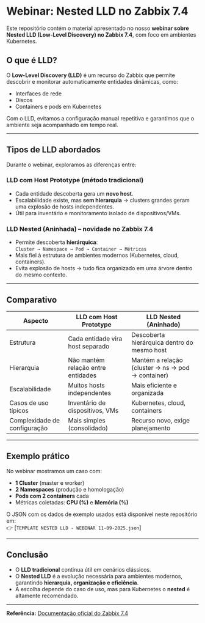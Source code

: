 # Webinar: Nested LLD no Zabbix 7.4

Este repositório contém o material apresentado no nosso **webinar sobre Nested LLD (Low-Level Discovery) no Zabbix 7.4**, com foco em ambientes Kubernetes.

##  O que é LLD?
O **Low-Level Discovery (LLD)** é um recurso do Zabbix que permite descobrir e monitorar automaticamente entidades dinâmicas, como:
- Interfaces de rede  
- Discos  
- Containers e pods em Kubernetes  

Com o LLD, evitamos a configuração manual repetitiva e garantimos que o ambiente seja acompanhado em tempo real.

---

##  Tipos de LLD abordados
Durante o webinar, exploramos as diferenças entre:

###  LLD com Host Prototype (método tradicional)
- Cada entidade descoberta gera um **novo host**.  
- Escalabilidade existe, mas **sem hierarquia** → clusters grandes geram uma explosão de hosts independentes.  
- Útil para inventário e monitoramento isolado de dispositivos/VMs.  

###  LLD Nested (Aninhada) – novidade no Zabbix 7.4
- Permite descoberta **hierárquica**:  
  `Cluster → Namespace → Pod → Container → Métricas`  
- Mais fiel à estrutura de ambientes modernos (Kubernetes, cloud, containers).  
- Evita explosão de hosts → tudo fica organizado em uma árvore dentro do mesmo contexto.  

---

##  Comparativo

| Aspecto                  | LLD com Host Prototype | LLD Nested (Aninhado) |
|---------------------------|------------------------|------------------------|
| Estrutura                | Cada entidade vira host separado | Descoberta hierárquica dentro do mesmo host |
| Hierarquia               | Não mantém relação entre entidades | Mantém a relação (cluster → ns → pod → container) |
| Escalabilidade           | Muitos hosts independentes | Mais eficiente e organizada |
| Casos de uso típicos      | Inventário de dispositivos, VMs | Kubernetes, cloud, containers |
| Complexidade de configuração | Mais simples (consolidado) | Recurso novo, exige planejamento |

---

##  Exemplo prático
No webinar mostramos um caso com:
- **1 Cluster** (master e worker)  
- **2 Namespaces** (produção e homologação)  
- **Pods com 2 containers** cada  
- Métricas coletadas: **CPU (%)** e **Memória (%)**  

O JSON com os dados de exemplo usados está disponível neste repositório em:  
👉 [`TEMPLATE NESTED LLD - WEBINAR 11-09-2025.json`]

---

##  Conclusão
- O **LLD tradicional** continua útil em cenários clássicos.  
- O **Nested LLD** é a evolução necessária para ambientes modernos, garantindo **hierarquia, organização e eficiência**.  
- A escolha depende do caso de uso, mas para Kubernetes o **nested** é altamente recomendado.

---

 **Referência:** [Documentação oficial do Zabbix 7.4]([https://www.zabbix.com/documentation/current/en/manual/discovery/low_level_discovery/nested](https://www.zabbix.com/documentation/7.4/en/manual/discovery/low_level_discovery/discovery_prototypes?hl=LLD%2Cnested%2CNested))

